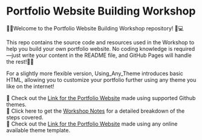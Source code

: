 # Portfolio Website Building Workshop

👋🏻Welcome to the Portfolio Website Building Workshop repository! 🎨💻

This repo contains the source code and resources used in the Workshop to help you build your own portfolio website. 
No coding knowledge is required—just write your content in the README file, and GitHub Pages will handle the rest!💪🏻

For a slightly more flexible version, Using_Any_Theme introduces basic HTML, allowing you to customize your portfolio further using any theme you like on the internet!

🔗 Check out the [Link for the Portfolio Website](https://v-square007.github.io/portfolio_githubthemes/) made using supported Github themes.<br>
📖 Click here to get the [Workshop Notes](https://docs.google.com/document/d/1B3tBZIdiwySyy_883kjHWGMrZhU5eW9w7GJ_AGrIJGI/edit?tab=t.0#heading=h.lojtt9bpjxhr) for a detailed breakdown of the steps covered.<br>
🔗 Check out the [Link for the Portfolio Website](https://purvashah2702.github.io/portfolio.io/) made using any online available theme template.<br>
